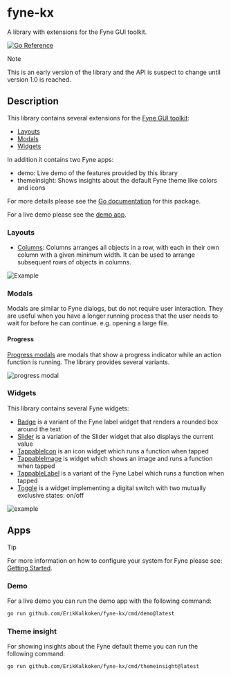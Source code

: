 # fyne-kx

A library with extensions for the Fyne GUI toolkit.

[![Go Reference](https://pkg.go.dev/badge/github.com/ErikKalkoken/fyne-kx.svg)](https://pkg.go.dev/github.com/ErikKalkoken/fyne-kx)

> [!NOTE]
> This is an early version of the library and the API is suspect to change until version 1.0 is reached.

## Description

This library contains several extensions for the [Fyne GUI toolkit](https://fyne.io/):

- [Layouts](#layouts)
- [Modals](#modals)
- [Widgets](#widgets)

In addition it contains two Fyne apps:

- demo: Live demo of the features provided by this library
- themeinsight: Shows insights about the default Fyne theme like colors and icons

For more details please see the [Go documentation](https://pkg.go.dev/github.com/ErikKalkoken/fyne-kx) for this package.

For a live demo please see the [demo app](#demo).

### Layouts

- [Columns](https://pkg.go.dev/github.com/ErikKalkoken/fyne-kx/layout#NewColumns): Columns arranges all objects in a row, with each in their own column with a given minimum width.
It can be used to arrange subsequent rows of objects in columns.

![Example](https://cdn.imgpile.com/f/maoyoP1_xl.png)

### Modals

Modals are similar to Fyne dialogs, but do not require user interaction. They are useful when you have a longer running process that the user needs to wait for before he can continue. e.g. opening a large file.

#### Progress

[Progress modals](https://pkg.go.dev/github.com/ErikKalkoken/fyne-kx/modal#hdr-Progress_modals) are modals that show a progress indicator while an action function is running. The library provides several variants.

![progress modal](https://cdn.imgpile.com/f/vZkxURa_xl.png)

### Widgets

This library contains several Fyne widgets:

- [Badge](https://pkg.go.dev/github.com/ErikKalkoken/fyne-kx/widget#Badge) is a variant of the Fyne label widget that renders a rounded box around the text
- [Slider](https://pkg.go.dev/github.com/ErikKalkoken/fyne-kx/widget#Slider) is a variation of the Slider widget that also displays the current value
- [TappableIcon](https://pkg.go.dev/github.com/ErikKalkoken/fyne-kx/widget#TappableIcon) is an icon widget which runs a function when tapped
- [TappableImage](https://pkg.go.dev/github.com/ErikKalkoken/fyne-kx/widget#TappableImage) is widget which shows an image and runs a function when tapped
- [TappableLabel](https://pkg.go.dev/github.com/ErikKalkoken/fyne-kx/widget#TappableLabel) is a variant of the Fyne Label which runs a function when tapped
- [Toggle](https://pkg.go.dev/github.com/ErikKalkoken/fyne-kx/widget#Toggle) is a widget implementing a digital switch with two mutually exclusive states: on/off

![example](https://cdn.imgpile.com/f/swLOMWS_xl.png)

## Apps

> [!TIP]
> For more information on how to configure your system for Fyne please see: [Getting Started](https://docs.fyne.io/started/).

### Demo

For a live demo you can run the demo app with the following command:

```sh
go run github.com/ErikKalkoken/fyne-kx/cmd/demo@latest
```

### Theme insight

For showing insights about the Fyne default theme you can run the following command:

```sh
go run github.com/ErikKalkoken/fyne-kx/cmd/themeinsight@latest
```
